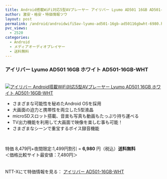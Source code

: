 ```yaml
---
title: Android搭載WiFi対応5型AVプレーヤー アイリバー Lyumo AD501 16GB AD501-16GB-WHT 夜間限定特価6,980円！送料無料！
author: 激安・格安・特価情報ツウ
layout: post
permalink: /android/androidwifi5av-lyumo-ad501-16gb-ad50116gbwht-6980.html
pvc_views:
  - 2520
categories:
  - Android
  - メディアオーディオプレイヤー
  - 送料無料
---
```

### アイリバー Lyumo AD501 16GB ホワイト AD501-16GB-WHT

<div class="img-bg2 img_L">
  <a href="http://px.a8.net/svt/ejp?a8mat=ZYP6S+8IMA3E+S1Q+BWGDT&#038;a8ejpredirect=http://nttxstore.jp/_II_RJ13865382" target="_blank"><br /> <img border="0" alt="アイリバー Android搭載WiFi対応5型AVプレーヤー Lyumo AD501 16GB ホワイト AD501-16GB-WHT" src="http://i2.wp.com/image.nttxstore.jp/l2_images/R/RJ/RJ13865382.jpg?w=120" data-recalc-dims="1" /></a>
</div>

<!--more-->

  * さまざまな可能性を秘めたAndroid OSを採用
  * 大画面の迫力と携帯性を両立した5型液晶
  * microSDスロット搭載、音楽も写真も動画もたっぷり持ち運べる
  * TV出力機能を利用して大画面で映像を楽しむ事も可能！
  * さまざまなシーンで重宝するボイス録音機能

<br clear="all" />

特価 8,479円+夜間限定:1,499円割引 = <span class="tokka-price"><strong>6,980</strong></span> 円（税込）**送料無料**  
＜価格比較サイト最安値：7,480円＞

　  
NTT-Xにて特価情報を見る： <span class="fs150p"><a href="http://px.a8.net/svt/ejp?a8mat=ZYP6S+8IMA3E+S1Q+BWGDT&#038;a8ejpredirect=http://nttxstore.jp/_II_RJ13865382" target="_blank">アイリバー AD501-16GB-WHT</a></span>